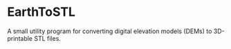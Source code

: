 EarthToSTL
==========

A small utility program for converting digital elevation models (DEMs) to 3D-printable STL files. 
